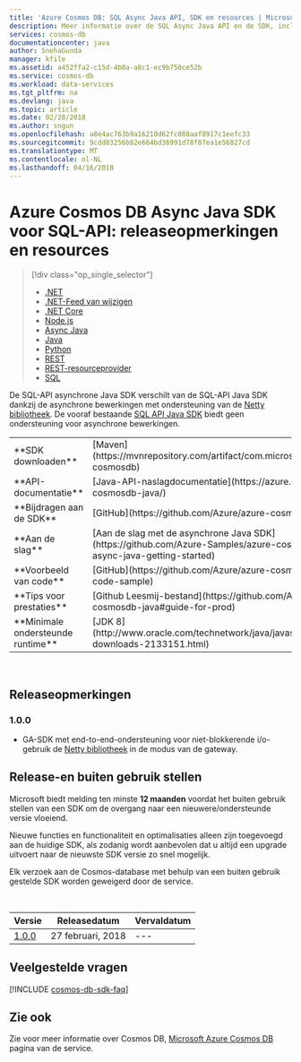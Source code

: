 ```yaml
---
title: 'Azure Cosmos DB: SQL Async Java API, SDK en resources | Microsoft Docs'
description: Meer informatie over de SQL Async Java API en de SDK, inclusief release datums, buiten gebruik stellen datums en wijzigingen die zijn aangebracht tussen elke versie van de Azure Cosmos DB SQL Async Java SDK.
services: cosmos-db
documentationcenter: java
author: SnehaGunda
manager: kfile
ms.assetid: a452ffa2-c15d-4b0a-a8c1-ec9b750ce52b
ms.service: cosmos-db
ms.workload: data-services
ms.tgt_pltfrm: na
ms.devlang: java
ms.topic: article
ms.date: 02/28/2018
ms.author: sngun
ms.openlocfilehash: a8e4ac763b9a16210d62fc080aaf8917c1eefc33
ms.sourcegitcommit: 9cdd83256b82e664bd36991d78f87ea1e56827cd
ms.translationtype: MT
ms.contentlocale: nl-NL
ms.lasthandoff: 04/16/2018
---
```

# <a name="azure-cosmos-db-async-java-sdk-for-sql-api-release-notes-and-resources"></a>Azure Cosmos DB Async Java SDK voor SQL-API: releaseopmerkingen en resources
> [!div class="op_single_selector"]
> * [.NET](sql-api-sdk-dotnet.md)
> * [.NET-Feed van wijzigen](sql-api-sdk-dotnet-changefeed.md)
> * [.NET Core](sql-api-sdk-dotnet-core.md)
> * [Node.js](sql-api-sdk-node.md)
> * [Async Java](sql-api-sdk-async-java.md)
> * [Java](sql-api-sdk-java.md)
> * [Python](sql-api-sdk-python.md)
> * [REST](https://docs.microsoft.com/rest/api/cosmos-db/)
> * [REST-resourceprovider](https://docs.microsoft.com/rest/api/cosmos-db-resource-provider/)
> * [SQL](https://msdn.microsoft.com/library/azure/dn782250.aspx)
> 
> 

De SQL-API asynchrone Java SDK verschilt van de SQL-API Java SDK dankzij de asynchrone bewerkingen met ondersteuning van de [Netty bibliotheek](http://netty.io/). De vooraf bestaande [SQL API Java SDK](sql-api-sdk-java.md) biedt geen ondersteuning voor asynchrone bewerkingen. 

<table>

<tr><td>**SDK downloaden**</td><td>[Maven](https://mvnrepository.com/artifact/com.microsoft.azure/azure-cosmosdb)</td></tr>

<tr><td>**API-documentatie**</td><td>[Java-API-naslagdocumentatie](https://azure.github.io/azure-cosmosdb-java/)</td></tr>

<tr><td>**Bijdragen aan de SDK**</td><td>[GitHub](https://github.com/Azure/azure-cosmosdb-java)</td></tr>

<tr><td>**Aan de slag**</td><td>[Aan de slag met de asynchrone Java SDK](https://github.com/Azure-Samples/azure-cosmos-db-sql-api-async-java-getting-started)</td></tr>

<tr><td>**Voorbeeld van code**</td><td>[GitHub](https://github.com/Azure/azure-cosmosdb-java#usage-code-sample)</td></tr>

<tr><td>**Tips voor prestaties**</td><td>[Github Leesmij-bestand](https://github.com/Azure/azure-cosmosdb-java#guide-for-prod)</td></tr>

<tr><td>**Minimale ondersteunde runtime**</td><td>[JDK 8](http://www.oracle.com/technetwork/java/javase/downloads/jdk8-downloads-2133151.html)</td></tr>
</table></br>

## <a name="release-notes"></a>Releaseopmerkingen

### <a name="a-name100100"></a><a name="1.0.0"/>1.0.0
* GA-SDK met end-to-end-ondersteuning voor niet-blokkerende i/o-gebruik de [Netty bibliotheek](http://netty.io/) in de modus van de gateway. 

## <a name="release-and-retirement-dates"></a>Release-en buiten gebruik stellen
Microsoft biedt melding ten minste **12 maanden** voordat het buiten gebruik stellen van een SDK om de overgang naar een nieuwere/ondersteunde versie vloeiend.

Nieuwe functies en functionaliteit en optimalisaties alleen zijn toegevoegd aan de huidige SDK, als zodanig wordt aanbevolen dat u altijd een upgrade uitvoert naar de nieuwste SDK versie zo snel mogelijk.

Elk verzoek aan de Cosmos-database met behulp van een buiten gebruik gestelde SDK worden geweigerd door de service.

<br/>

| Versie | Releasedatum | Vervaldatum |
| --- | --- | --- |
| [1.0.0](#1.0.0) |27 februari, 2018|--- |

## <a name="faq"></a>Veelgestelde vragen
[!INCLUDE [cosmos-db-sdk-faq](../../includes/cosmos-db-sdk-faq.md)]

## <a name="see-also"></a>Zie ook
Zie voor meer informatie over Cosmos DB, [Microsoft Azure Cosmos DB](https://azure.microsoft.com/services/cosmos-db/) pagina van de service.

